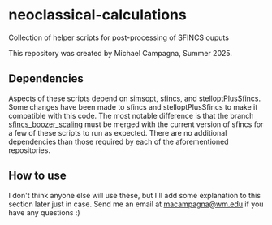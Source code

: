 # neoclassical-calculations
Collection of helper scripts for post-processing of SFINCS ouputs

This repository was created by Michael Campagna, Summer 2025. 

## Dependencies
Aspects of these scripts depend on [simsopt](https://github.com/hiddenSymmetries/simsopt), [sfincs](https://github.com/landreman/sfincs), and [stelloptPlusSfincs](https://github.com/leebr48/stelloptPlusSfincs). Some changes have been made to sfincs and stelloptPlusSfincs to make it compatible with this code. The most notable difference is that the branch [sfincs_boozer_scaling](https://github.com/landreman/sfincs/tree/sfincs_boozer_scaling) must be merged with the current version of sfincs for a few of these scripts to run as expected. There are no additional dependencies than those required by each of the aforementioned repositories. 

## How to use

I don't think anyone else will use these, but I'll add some explanation to this section later just in case. Send me an email at macampagna@wm.edu if you have any questions :)
